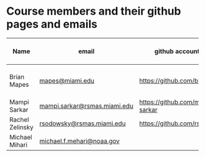 # Course members and their github pages and emails

Name | email | github account URL | Clinic/meeting cannot-make times
-----|------ | -------------------|----------------------
Brian Mapes | mapes@miami.edu | https://github.com/brianmapes | Not right before class: right after, or the day before
Mampi Sarkar | mampi.sarkar@rsmas.miami.edu | https://github.com/mampi-sarkar | 
Rachel Zelinsky | rsodowsky@rsmas.miami.edu | https://github.com/rsodowsky |
Michael Mihari | michael.f.mehari@noaa.gov |  | 


